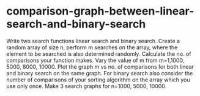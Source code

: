 # comparison-graph-between-linear-search-and-binary-search
Write two search functions linear search and binary search. Create a random array of size n, perform m searches on the array, where the element to be searched is also determined randomly. Calculate the no. of comparisons your function makes. Vary the value of m from m=1,1000, 5000, 8000, 10000. Plot the graph m vs no. of comparisons for both linear and binary search on the same graph. For binary search also consider the number of comparisons of your sorting algorithm on the array which you use only once. Make 3 search graphs for n=1000, 5000, 10000.
